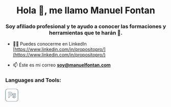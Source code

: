<h1 align="center">Hola 👋, me llamo Manuel Fontan</h1>
<h3 align="center">Soy afiliado profesional y te ayudo a conocer las formaciones y herramientas que te harán 🚀.</h3>

- 👨‍💻 Puedes conocerme en LinkedIn [https://www.linkedin.com/in/propositopro/](https://www.linkedin.com/in/propositopro/)

- 📫 Éste es mi correo **soy@manuelfontan.com**

<p align="left">
</p>

<h3 align="left">Languages and Tools:</h3>
<p align="left"> <a href="https://www.photoshop.com/en" target="_blank" rel="noreferrer"> <img src="https://raw.githubusercontent.com/devicons/devicon/master/icons/photoshop/photoshop-line.svg" alt="photoshop" width="40" height="40"/> </a> </p>
